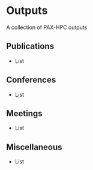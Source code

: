 # Outputs

A collection of PAX-HPC outputs

## Publications

- List

## Conferences

- List

## Meetings

- List

## Miscellaneous

- List
